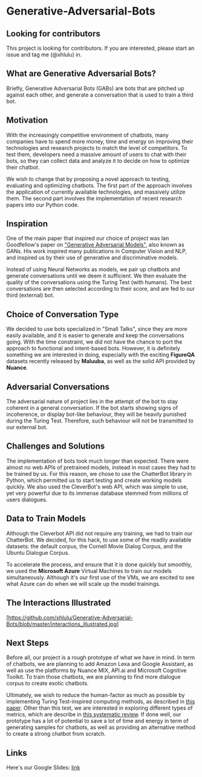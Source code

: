 # Generative-Adversarial-Bots

## Looking for contributors

This project is looking for contributors. If you are interested, please start an issue and tag me (@xhlulu) in.

## What are Generative Adversarial Bots?
Briefly, Generative Adversarial Bots (GABs) are bots that are pitched up against each other, and generate a conversation that is used to train a third bot.

## Motivation
With the increasingly competitive environment of chatbots, many companies have to spend more money, time and energy on improving their technologies and research projects to match the level of competitors. To test them, developers need a massive amount of users to chat with their bots, so they can collect data and analyze it to decide on how to optimize their chatbot.

We wish to change that by proposing a novel approach to testing, evaluating and optimizing chatbots. The first part of the approach involves the application of currently available technologies, and massively utilize them. The second part involves the implementation of recent research papers into our Python code.

## Inspiration
One of the main paper that inspired our choice of project was Ian Goodfellow's paper on ["Generative Adversarial Models"](https://arxiv.org/abs/1406.2661), also known as GANs. His work inspired many publications in Computer Vision and NLP, and inspired us by their use of generative and discriminative models.

Instead of using Neural Networks as models, we pair up chatbots and generate conversations until we deem it sufficient. We then evaluate the quality of the conversations using the Turing Test (with humans). The best conversations are then selected according to their score, and are fed to our third (external) bot.

## Choice of Conversation Type
We decided to use bots specialized in "Small Talks", since they are more easily available, and it is easier to generate and keep the conversations going. With the time constraint, we did not have the chance to port the approach to functional and intent-based bots. However, it is definitely something we are interested in doing, especially with the exciting **FigureQA** datasets recently released by **Maluuba**, as well as the solid API provided by **Nuance**.

## Adversarial Conversations
The adversarial nature of project lies in the attempt of the bot to stay coherent in a general conversation. If the bot starts showing signs of incoherence, or display bot-like behaviour, they will be heavily punished during the Turing Test. Therefore, such behaviour will not be transmitted to our external bot.

## Challenges and Solutions
The implementation of bots took much longer than expected. There were almost no web APIs of pretrained models, instead in most cases they had to be trained by us. For this reason, we chose to use the ChatterBot library in Python, which permitted us to start testing and create working models quickly. We also used the CleverBot's web API, which was simple to use, yet very powerful due to its immense database stemmed from millions of users dialogues.

## Data to Train Models
Although the Cleverbot API did not require any training, we had to train our ChatterBot. We decided, for this hack, to use some of the readily available datasets: the default corpus, the Cornell Movie Dialog Corpus, and the Ubuntu Dialogue Corpus.

To accelerate the process, and ensure that it is done quickly but smoothly, we used the **Microsoft Azure** Virtual Machines to train our models simultaneously. Although it's our first use of the VMs, we are excited to see what Azure can do when we will scale up the model trainings.

## The Interactions Illustrated
[https://github.com/xhlulu/Generative-Adversarial-Bots/blob/master/interactions_illustrated.jpg]

## Next Steps
Before all, our project is a rough prototype of what we have in mind. In term of chatbots, we are planning to add Amazon Lexa and Google Assistant, as well as use the platforms by Nuance MIX, API.ai and Microsoft Cognitive Toolkit. To train those chatbots, we are planning to find more dialogue corpus to create exotic chatbots. 

Ultimately, we wish to reduce the human-factor as much as possible by implementing Turing Test-inspired computing methods, as described in [this paper](https://arxiv.org/pdf/1701.06547.pdf). Other than this test, we are interested in exploring different types of metrics, which are describe in [this systematic review](https://arxiv.org/ftp/arxiv/papers/1704/1704.04579.pdf). If done well, our prototype has a lot of potential to save a lot of time and energy in term of generating samples for chatbots, as well as providing an alternative method to create a strong chatbot from scratch.

## Links
Here's our Google Slides: [link](https://docs.google.com/presentation/d/1MjSdeB57STukNT04J7WG1fOLMiktLi9YsH4rbOxnznI/edit?usp=sharing)
